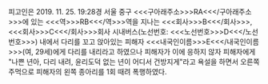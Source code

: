 피고인은 2019. 11. 25. 19:28경 서울 중구 <<<구아래주소>>>RA<<</구아래주소>>>에 있는 <<<역>>>RB<<</역>>>역을 지나는 <<<회사>>>B<<</회사>>>, <<<회사>>>C<<</회사>>>회사 시내버스(노선번호: <<<노선번호>>>D<<</노선번호>>>) 내에서 다리를 꼬고 앉아있는 피해자 <<<내국인이름>>>E<<</내국인이름>>>(여, 29세)에게 다리를 내리라고 하였으나 피해자가 이에 응하지 않자 피해자에게 "나쁜 년아, 다리 내려, 윤리도덕 없는 년이 어디서 건방지게"라고 욕설을 하면서 오른쪽 주먹으로 피해자의 왼쪽 종아리를 1회 때려 폭행하였다.
